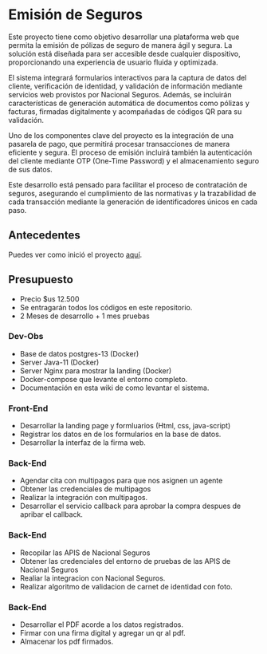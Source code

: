 # Emisión de Seguros

Este proyecto tiene como objetivo desarrollar una plataforma web que permita la emisión de pólizas de seguro de manera ágil y segura. La solución está diseñada para ser accesible desde cualquier dispositivo, proporcionando una experiencia de usuario fluida y optimizada.

El sistema integrará formularios interactivos para la captura de datos del cliente, verificación de identidad, y validación de información mediante servicios web provistos por Nacional Seguros. Además, se incluirán características de generación automática de documentos como pólizas y facturas, firmadas digitalmente y acompañadas de códigos QR para su validación.

Uno de los componentes clave del proyecto es la integración de una pasarela de pago, que permitirá procesar transacciones de manera eficiente y segura. El proceso de emisión incluirá también la autenticación del cliente mediante OTP (One-Time Password) y el almacenamiento seguro de sus datos.

Este desarrollo está pensado para facilitar el proceso de contratación de seguros, asegurando el cumplimiento de las normativas y la trazabilidad de cada transacción mediante la generación de identificadores únicos en cada paso.

## Antecedentes

Puedes ver como inició el proyecto [aquí](https://github.com/Nacional-Seguros/.github/wiki/Antecedentes).

## Presupuesto

- Precio $us 12.500
- Se entragarán todos los códigos en este repositorio.
- 2 Meses de desarrollo + 1 mes pruebas

### Dev-Obs
- Base de datos postgres-13 (Docker)
- Server Java-11 (Docker)
- Server Nginx para mostrar la landing (Docker)
- Docker-compose que levante el entorno completo.
- Documentación en esta wiki de como levantar el sistema.

### Front-End
- Desarrollar la landing page y formluarios (Html, css, java-script)
- Registrar los datos en de los formularios en la base de datos.
- Desarrollar la interfaz de la firma web.

### Back-End
- Agendar cita con multipagos para que nos asignen un agente
- Obtener las credenciales de multipagos
- Realizar la integración con multipagos.
- Desarrollar el servicio callback para aprobar la compra despues de apribar el callback.

### Back-End
- Recopilar las APIS de Nacional Seguros
- Obtener las credenciales del entorno de pruebas de las APIS de Nacional Seguros
- Realiar la integracion con Nacional Seguros.
- Realizar algoritmo de validacion de carnet de identidad con foto.

### Back-End
- Desarrollar el PDF acorde a los datos registrados.
- Firmar con una firma digital y agregar un qr al pdf.
- Almacenar los pdf firmados.


